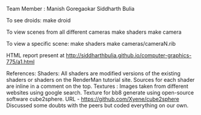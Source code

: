 Team Member : 
Manish Goregaokar 
Siddharth Bulia

To see droids:
	make droid

To view scenes from all different cameras
	make shaders
	make camera 

To view a specific scene:
	make shaders
	make cameras/cameraN.rib

HTML report present at 
http://siddharthbulia.github.io/computer-graphics-775/a1.html


References:
Shaders:
    All shaders are modified versions of the existing shaders or shaders on the RenderMan tutorial site. Sources for each shader are inline in a comment on the top.
Textures :
	Images taken from different websites using google search.
	Texture for bb8 generate using open-source software cube2sphere. URL - https://github.com/Xyene/cube2sphere
Discussed some doubts with the peers but coded everything on our own.	





